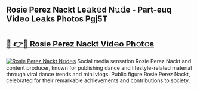 ## Rosie Perez Nackt Le𝚊k𝚎d N𝚞𝚍e - Part-euq Vid𝚎o Le𝚊ks Photos Pgj5T

# <h2><a href="http://fb0beq.evod.top/?m=Rosie+Perez+Nackt">🔗 👉🔴 Rosie Perez Nackt Vid𝚎o Ph𝚘t𝚘s</a></h2>

[![Rosie Perez Nackt N𝚞d𝚎s](https://i.imgur.com/8V9OHl7.gif)](http://fb0beq.evod.top/?m=Rosie+Perez+Nackt)
Social media sensation Rosie Perez Nackt and content producer, known for publishing dance and lifestyle-related material through viral dance trends and mini vlogs. Public figure Rosie Perez Nackt, celebrated for their remarkable achievements and contributions to society. 
